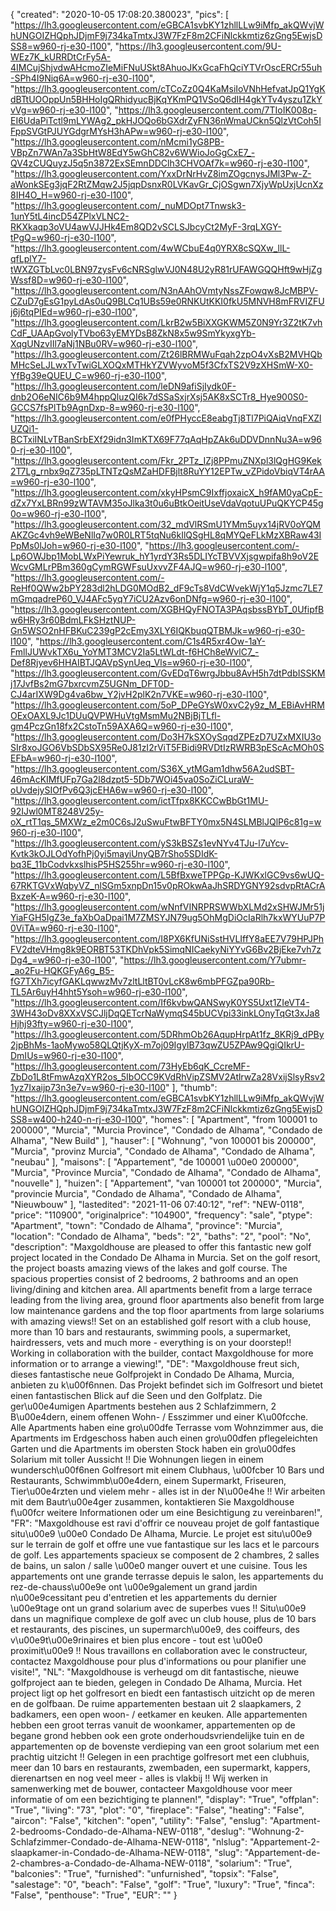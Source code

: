 {
"created": "2020-10-05 17:08:20.380023",
"pics": [
"https://lh3.googleusercontent.com/eGBCA1svbKY1zhllLLw9iMfp_akQWvjWhUNGOIZHQphJDjmF9j734kaTmtxJ3W7FzF8m2CFiNlckkmtiz6zGng5EwjsDSS8=w960-rj-e30-l100",
"https://lh3.googleusercontent.com/9U-WEz7K_kURRDtCrFy5A-4IMCujShjvdwAHcmoZIeMiFNuUSkt8AhuoJKxGcaFhQciYTVrOscERCr55uh-SPh4I9Niq6A=w960-rj-e30-l100",
"https://lh3.googleusercontent.com/cTCoZz0Q4KaMsiIoVNhHefvatJpQ1YgKdBTtUOOppUn5BHHoIgQRhidyucBjKqYKmPQ1VSoQ6dIH4gkYTv4yszu1ZkYvVg=w960-rj-e30-l100",
"https://lh3.googleusercontent.com/7TIoIK008q-EI6UdaPiTctl9mLYWAg2_pkHJOQo6bGXdrZyFN36nWmaUCkn5QlzVtCoh5IFppSVGtPJUYGdgrMYsH3hAPw=w960-rj-e30-l100",
"https://lh3.googleusercontent.com/nMcmi1yG8PB-VBpZn7WAn7a3SbHtW8EdY5wGhC82v6WWioJoGgCxE7_-QV4zCUQuyzJ5q5n3872ExSEmnDDClh3CHVOAf7k=w960-rj-e30-l100",
"https://lh3.googleusercontent.com/YxxDrNrHvZ8imZOgcnysJMl3Pw-Z-aWonkSEg3jqF2RtZMqw2J5jqpDsnxR0LVKavGr_CjOSgwn7XjyWpUxjUcnXz8IH4O_H=w960-rj-e30-l100",
"https://lh3.googleusercontent.com/_nuMDOpt7Tnwsk3-1unY5tL4incD54ZPlxVLNC2-RKXkaqp3oVU4awVJJHk4Em8QD2vSCLSJbcyCt2MyF-3rqLXGY-tPgQ=w960-rj-e30-l100",
"https://lh3.googleusercontent.com/4wWCbuE4q0YRX8cSQXw_llL-qfLplY7-tWXZGTbLvc0LBN97zysFv6cNRSglwVJ0N48U2yR81rUFAWGQQHft9wHjZgWssf8D=w960-rj-e30-l100",
"https://lh3.googleusercontent.com/N3nAAhOVmtyNssZFowqw8JcMBPV-CZuD7gEsG1pyLdAs0uQ9BLCq1UBs59e0RNKUtKKI0fkU5MNVH8mFRVIZFUj6j6tqPIEd=w960-rj-e30-l100",
"https://lh3.googleusercontent.com/LkrB2w5BiXXGKWM5Z0N9Yr3Z2tK7vhCdF_UAApGvolyTVbo63yEMYDsB8ZkN8x5w9SmYkyxgYb-XqgUNzvIIl7aNj1NBu0RV=w960-rj-e30-l100",
"https://lh3.googleusercontent.com/Zt26lBRMWuFqah2zpO4vXsB2MVHQbMHcSeLJLwxTvTwiGLXOQxMTHkYZVWyvoM5f3CfxTS2V9zXHSmW-X0-YfBg39eQUEU_C=w960-rj-e30-l100",
"https://lh3.googleusercontent.com/leDN9afiSjIydk0F-dnb2O6eNIC6b9M4hppQluzQI6k7dSSaSxjrXsj5AK8xSCTr8_Hye900S0-GCCS7fsPlTb9AgnDxp-8=w960-rj-e30-l100",
"https://lh3.googleusercontent.com/e0fPHyccE8eabgTj8Tl7PiQAiqVnqFXZlUZQi1-BCTxiINLvTBanSrbEXf29idn3ImKTX69F77qAqHpZAk6uDDVDnnNu3A=w960-rj-e30-l100",
"https://lh3.googleusercontent.com/Fkr_2PTz_IZj8PPmuZNXpl3lQgHG9Kek2T7Lg_rnbx9qZ735pLTNTzQsMZaHDFBjlt8RuYY12EPTw_vZPidoVbiqVT4rAA=w960-rj-e30-l100",
"https://lh3.googleusercontent.com/xkyHPsmC9IxffjoxaicX_h9fAM0yaCpE-dZx7YxLBRn99zWTAVM35oJlka3t0u6uBtkOeitUseVdaVqotuUPuQKYCP45g0o=w960-rj-e30-l100",
"https://lh3.googleusercontent.com/32_mdVlRSmU1YMm5uyx14jRV0oYQMAKZGc4vh9eWBeNlIq7w0R0LRT5tqNu6kIlQSgHL8qMYQeFLkMzXBRaw43IPpMs0lJoh=w960-rj-e30-l100",
"https://lh3.googleusercontent.com/-Lp6OWJbp1MobLWxPiYewruk_hY1yrdY3Rs5DLIYcTBVVXjsgwpifa8h9oV2EWcvGMLrPBm360gCymRGWFsuUxvvZF4AJQ=w960-rj-e30-l100",
"https://lh3.googleusercontent.com/-ReHf0QWw2bPY283dl2hLDG0MOdB2_dF9cTs8VdCWvekWjY1q5Jzmc7LE7mGmqadreP60_VJ4AFc5yqY7iCU2Azv6onDNfg=w960-rj-e30-l100",
"https://lh3.googleusercontent.com/XGBHQyFNOTA3PAqsbssBYbT_0UfipfBw6HRy3r60BdmLFkSHztNUP-Gn5WSO2nHFBKuC239gP2cEmy3XLY6IQKbuqQTBMJk=w960-rj-e30-l100",
"https://lh3.googleusercontent.com/C1s4R5xr4Ow-1aY-FmllJUWvkTX6u_YoYMT3MCV2Ia5LtWLdt-f6HCh8eWvlC7_-Def8Rjyev6HHAIBTJQAVpSynUeq_Vls=w960-rj-e30-l100",
"https://lh3.googleusercontent.com/GvEDqT6wrgJbbu8AvH5h7dtPdbISSKMj17JvfBs2mG7bxrcvmZ5UGNm_DFT0D-CJ4arIXW9Dg4va6bw_Y2jvH2plK2n7VKE=w960-rj-e30-l100",
"https://lh3.googleusercontent.com/5oP_DPeGYsW0xvC2y9z_M_EBiAvHRMOExOAXL9Jc1DUuQVPWHuVtgMsmMu2NBjBjTLfl-gm4PczGn18fx2CstoTn59AXA6Q=w960-rj-e30-l100",
"https://lh3.googleusercontent.com/Do3H7kSXOySqqdZPEzD7UZxMXIU3oSIr8xoJGO6VbSDbSX95Re0J81zI2rViT5FBidi9RVDtIzRWRB3pEScAcMOh0SEFbA=w960-rj-e30-l100",
"https://lh3.googleusercontent.com/S36X_ytMGam1dhw56A2udSBT-46mAcKIMfUFp7Ga2l8dzpt5-5Db7WOi45va0SoZiCLuraW-oUvdejySIOfPv6Q3jcEHA6w=w960-rj-e30-l100",
"https://lh3.googleusercontent.com/ictTfpx8KKCCwBbGt1MU-92IJwl0MT8248V25y-oX_rtT1qs_5MXWz_e2m0C6sJ2uSwuFtwBFTY0mx5N4SLMBlJQlP6c81g=w960-rj-e30-l100",
"https://lh3.googleusercontent.com/yS3kBSZs1evNYv4TJu-l7uYcv-Kvtk3kOJLOdYofhPj0yi5mayiUnyQB7rSho5SDIdK-bq3E_11bCodvkxslhisP5HS255hr=w960-rj-e30-l100",
"https://lh3.googleusercontent.com/L5BfBxweTPPGp-KJWKxlGC9vs6wUQ-67RKTGVxWqbyVZ_nlSGm5xnpDn15v0pROkwAaJhSRDYGNY92sdvpRtACrABxzeK-A=w960-rj-e30-l100",
"https://lh3.googleusercontent.com/wNnfVINRPRSWWbXLMd2xSHWJMr51jYiaFGH5IgZ3e_faXbOaDpai1M7ZMSYJN79ug5OhMgDiOcIaRlh7kxWYUuP7P0ViTA=w960-rj-e30-l100",
"https://lh3.googleusercontent.com/I8PX6KfUNiSstHVLIffY8aEE7V79HPJPhFV2dteVHmg8k9EORBT53TKDhVpk5SimqNICaekyNiYYvG6Bv2BjEke7vh7zDg4_=w960-rj-e30-l100",
"https://lh3.googleusercontent.com/Y7ubmr-_ao2Fu-HQKGFyA6g_B5-fG7TXh7icyfGAKLqwwzMv7zltLltBT0vLcK8w6mbPFGZpa90Rb-TL5Ar6uyH4hht5Ysoh=w960-rj-e30-l100",
"https://lh3.googleusercontent.com/If6kvbwQANSwyK0YS5Uxt1ZIeVT4-3WH43oDv8XXxVSCJljDqQETcrNaWymqS45bUCVpi33inkLOnyTqGt3xJa8Hjhj93fty=w960-rj-e30-l100",
"https://lh3.googleusercontent.com/5DRhmOb26AqupHrpAt1fz_8KRj9_dPBy2jpBhMs-1aoMywo58QLQtjKyX-m7oj09IgyIB73qwZU5ZPAw9QgiQIkrU-DmIUs=w960-rj-e30-l100",
"https://lh3.googleusercontent.com/73HyEb6qK_CcreMF-ZbDo1L8tFmwAzqXYR2os_5IbOCC9KVdRhVipZSMV2AtlrwZa28VxijSlsyRsv21yz7Ixaijp73n3e7v=w960-rj-e30-l100"
],
"thumb": "https://lh3.googleusercontent.com/eGBCA1svbKY1zhllLLw9iMfp_akQWvjWhUNGOIZHQphJDjmF9j734kaTmtxJ3W7FzF8m2CFiNlckkmtiz6zGng5EwjsDSS8=w400-h240-n-rj-e30-l100",
"homes": [
"Apartment",
"from 100001 to 200000",
"Murcia",
"Murcia Province",
"Condado de Alhama",
"Condado de Alhama",
"New Build"
],
"hauser": [
"Wohnung",
"von 100001 bis 200000",
"Murcia",
"provinz Murcia",
"Condado de Alhama",
"Condado de Alhama",
"neubau"
],
"maisons": [
"Appartement",
"de 100001 \u00e0 200000",
"Murcia",
"Province Murcia",
"Condado de Alhama",
"Condado de Alhama",
"nouvelle"
],
"huizen": [
"Appartement",
"van 100001 tot 200000",
"Murcia",
"provincie Murcia",
"Condado de Alhama",
"Condado de Alhama",
"Nieuwbouw"
],
"lastedited": "2021-11-06 07:40:12",
"ref": "NEW-0118",
"price": "110900",
"originalprice": "104900",
"frequency": "sale",
"ptype": "Apartment",
"town": "Condado de Alhama",
"province": "Murcia",
"location": "Condado de Alhama",
"beds": "2",
"baths": "2",
"pool": "No",
"description": "Maxgoldhouse are pleased to offer this fantastic new golf project located in the Condado De Alhama in Murcia. Set on the golf resort, the project boasts amazing views of the lakes and golf course. The spacious properties consist of 2 bedrooms, 2 bathrooms and an open living/dining and kitchen area. All apartments benefit from a large terrace leading from the living area, ground floor apartments also benefit from large low maintenance gardens and the top floor apartments from large solariums with amazing views!! Set on an established golf resort with a club house, more than 10 bars and restaurants, swimming pools, a supermarket, hairdressers, vets and much more - everything is on your doorstep!! Working in collaboration with the builder, contact Maxgoldhouse for more information or to arrange a viewing!",
"DE": "Maxgoldhouse freut sich, dieses fantastische neue Golfprojekt in Condado De Alhama, Murcia, anbieten zu k\u00f6nnen. Das Projekt befindet sich im Golfresort und bietet einen fantastischen Blick auf die Seen und den Golfplatz. Die ger\u00e4umigen Apartments bestehen aus 2 Schlafzimmern, 2 B\u00e4dern, einem offenen Wohn- / Esszimmer und einer K\u00fcche. Alle Apartments haben eine gro\u00dfe Terrasse vom Wohnzimmer aus, die Apartments im Erdgeschoss haben auch einen gro\u00dfen pflegeleichten Garten und die Apartments im obersten Stock haben ein gro\u00dfes Solarium mit toller Aussicht !! Die Wohnungen liegen in einem wundersch\u00f6nen Golfresort mit einem Clubhaus, \u00fcber 10 Bars und Restaurants, Schwimmb\u00e4dern, einem Supermarkt, Friseuren, Tier\u00e4rzten und vielem mehr - alles ist in der N\u00e4he !! Wir arbeiten mit dem Bautr\u00e4ger zusammen, kontaktieren Sie Maxgoldhouse f\u00fcr weitere Informationen oder um eine Besichtigung zu vereinbaren!",
"FR": "Maxgoldhouse est ravi d'offrir ce nouveau projet de golf fantastique situ\u00e9 \u00e0 Condado De Alhama, Murcie. Le projet est situ\u00e9 sur le terrain de golf et offre une vue fantastique sur les lacs et le parcours de golf. Les appartements spacieux se composent de 2 chambres, 2 salles de bains, un salon / salle \u00e0 manger ouvert et une cuisine. Tous les appartements ont une grande terrasse depuis le salon, les appartements du rez-de-chauss\u00e9e ont \u00e9galement un grand jardin n\u00e9cessitant peu d'entretien et les appartements du dernier \u00e9tage ont un grand solarium avec de superbes vues !! Situ\u00e9 dans un magnifique complexe de golf avec un club house, plus de 10 bars et restaurants, des piscines, un supermarch\u00e9, des coiffeurs, des v\u00e9t\u00e9rinaires et bien plus encore - tout est \u00e0 proximit\u00e9 !! Nous travaillons en collaboration avec le constructeur, contactez Maxgoldhouse pour plus d'informations ou pour planifier une visite!",
"NL": "Maxgoldhouse is verheugd om dit fantastische, nieuwe golfproject aan te bieden, gelegen in Condado De Alhama, Murcia. Het project ligt op het golfresort en biedt een fantastisch uitzicht op de meren en de golfbaan. De ruime appartementen bestaan uit 2 slaapkamers, 2 badkamers, een open woon- / eetkamer en keuken. Alle appartementen hebben een groot terras vanuit de woonkamer, appartementen op de begane grond hebben ook een grote onderhoudsvriendelijke tuin en de appartementen op de bovenste verdieping van een groot solarium met een prachtig uitzicht !! Gelegen in een prachtige golfresort met een clubhuis, meer dan 10 bars en restaurants, zwembaden, een supermarkt, kappers, dierenartsen en nog veel meer - alles is vlakbij !! Wij werken in samenwerking met de bouwer, contacteer Maxgoldhouse voor meer informatie of om een bezichtiging te plannen!",
"display": "True",
"offplan": "True",
"living": "73",
"plot": "0",
"fireplace": "False",
"heating": "False",
"aircon": "False",
"kitchen": "open",
"utility": "False",
"enslug": "Apartment-2-bedrooms-Condado-de-Alhama-NEW-0118",
"deslug": "Wohnung-2-Schlafzimmer-Condado-de-Alhama-NEW-0118",
"nlslug": "Appartement-2-slaapkamer-in-Condado-de-Alhama-NEW-0118",
"slug": "Appartement-de-2-chambres-a-Condado-de-Alhama-NEW-0118",
"solarium": "True",
"balconies": "True",
"furnished": "unfurnished",
"topsix": "False",
"salestage": "0",
"beach": "False",
"golf": "True",
"luxury": "True",
"finca": "False",
"penthouse": "True",
"EUR": ""
}